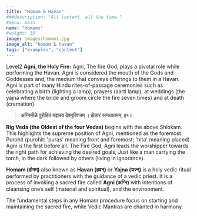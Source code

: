```yaml
---
title: "Homam & Havan"
###description: "All content, all the time."
#menu: main
name: "Homams"
#weight: 19
image: images/homam1.jpg
image_alt: "homam & havan"
tags: ["examples", "content"]
---
```

Level2
**Agni, the Holy Fire:**
Agni, The fire God, plays a pivotal role while performing the Havan. Agni is considered the mouth of the Gods and Goddesses and, the medium that conveys offerings to them in a Havan. Agni is part of many Hindu rites-of-passage ceremonies such as celebrating a birth (lighting a lamp), prayers (aarti lamp), at weddings (the yajna where the bride and groom circle the fire seven times) and at death (cremation).

> **अग्निमीळे पुरोहितं यज्ञस्य देवमृत्विजम् । होतारं रत्नधातमम् ॥१॥**

**Rig Veda (the Oldest of the four Vedas)** begins with the above Shlokam. This highlights the supreme position of Agni, mentioned as the foremost Purohit (purohit: 'puras' meaning front and foremost; 'hita' meaning placed). Agni is the first before all. The Fire God, Agni leads the worshipper towards the right path for achieving the desired goals, Just like a man carrying the torch, in the dark followed by others (living in ignorance).

**Homam (होमम्)** also known as **Havan (हवन्)** or **Yajna (यज्न्)** is a holy vedic ritual performed by practitioners with the guidance of a vedic priest. It is a process of invoking a sacred fire called **Agni (अग्नि)** with intentions of cleansing one’s self (material and spiritual), and the environment.

The fundamental steps in any Homam procedure focus on starting and maintaining the sacred fire, while Vedic Mantras are chanted in harmony.
